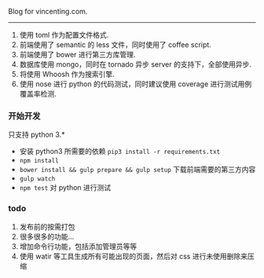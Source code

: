 Blog for vincenting.com.

- - -

1. 使用 toml 作为配置文件格式.
2. 前端使用了 semantic 的 less 文件，同时使用了 coffee script.
3. 前端使用了 bower 进行第三方库管理.
3. 数据库使用 mongo，同时在 tornado 异步 server 的支持下，全部使用异步.
4. 将使用 Whoosh 作为搜索引擎.
5. 使用 nose 进行 python 的代码测试，同时建议使用 coverage 进行测试用例覆盖率检测.

### 开始开发

只支持 python 3.*

* 安装 python3 所需要的依赖 `pip3 install -r requirements.txt`
* `npm install`
* `bower install && gulp prepare && gulp setup` 下载前端需要的第三方内容
* `gulp watch`
* `npm test` 对 python 进行测试

### todo

1. 发布前的按需打包
2. 很多很多的功能...
3. 增加命令行功能，包括添加管理员等等
4. 使用 watir 等工具生成所有可能出现的页面，然后对 css 进行未使用删除来压缩